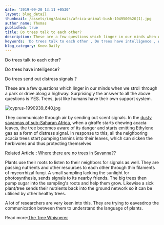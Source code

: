 ```yaml
---
date: '2019-09-20 13:11 +0530'
layout: blog_detail
thumbnail: /assets/img/Animals/africa-animal-bush-1049500%20(1).jpg
author_name: Thomas
published: true
title: Do trees talk to each other?
description: These are a few questions which linger in our minds when we stroll through ...
keywords: 'Do trees talk to each other , Do trees have intelligence , Acacia trees '
blog_category: Know-Daily
---
```


Do trees talk to each other?

Do trees have intelligence?

Do trees send out distress signals ?

These are a few questions which linger in our minds when we stroll through a park or drive along a highway.
Surprisingly the answer to all the above questions is YES. Trees, just like humans have their own support system. 

![cyprus-1990939_640.jpg]({{site.baseurl}}/assets/img/Nature/cyprus-1990939_640.jpg)

They communicate through air by sending out scent signals. In the [dusty savannas of sub-Saharan Africa](https://www.toknowisgood.com/2019/07/02/why-are-there-no-trees-in-grasslands-unique-features-of-the-few-successful-trees-present.html), when a giraffe starts chewing acacia leaves, the tree becomes aware of its danger and starts emitting Ethylene gas as a form of distress signal. In response to this, all the neighboring acacia trees start pumping tannins into their leaves, which can sicken the herbivores and thus protecting themselves

Related Article : [Where there are no trees in Savanna??](https://www.toknowisgood.com/2019/07/02/why-are-there-no-trees-in-grasslands-unique-features-of-the-few-successful-trees-present.html)

Plants use their roots to listen to their neighbors for signals as well. They are passing nutrients and other resources to each other through thin filaments of mycorrhizal fungi.  A small sampling lacking the sunlight for photosynthesis, sends signals to its nearby friends. The big trees then pump sugar into the sampling's roots and help them grow. Likewise a sick plant/tree sends their nutrients back into the ground network so it can be utilised by other healthy trees.

A lot of researchers are very keen into this. They are trying to eavesdrop the communication between them to understand the language of plants.

Read more:[The Tree Whisperer]( https://www.smithsonianmag.com/science-nature/the-whispering-trees-180968084/#i1oKVv3YVvLpzqMR.99)

